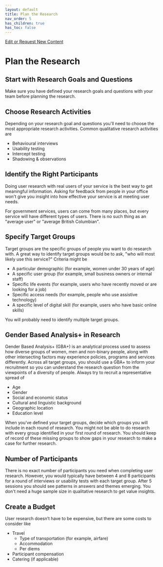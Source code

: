 ```yaml
---
layout: default
title: Plan the Research
nav_order: 5
has_children: true
has_toc: false
---
```


[Edit or Request New Content](https://github.com/bcgov/user-research-guide/issues/new/choose)

# Plan the Research

## Start with Research Goals and Questions

Make sure you have defined your research goals and questions with your team before planning the research.

## Choose Research Activities

Depending on your research goal and questions you'll need to choose the most appropriate research activities. Common qualitative research activities are

- Behavioural interviews
- Usability testing
- Intercept testing
- Shadowing & observations

## Identify the Right Participants

Doing user research with real users of your service is the best way to get meaningful information. Asking for feedback from people in your office won't give you insight into how effective your service is at meeting user needs.

For government services, users can come from many places, but every service will have different types of users. There is no such thing as an "average user" or "average British Columbian".

## Specify Target Groups

Target groups are the specific groups of people you want to do research with. A great way to identify target groups would be to ask, "who will most likely use this service?" Criteria might be

- A particular demographic (for example, women under 30 years of age)
- A specific user group (for example, small business owners or internal staff)
- Specific life events (for example, users who have recently moved or are looking for a job)
- Specific access needs (for example, people who use assistive technology)
- A specific level of digital skill (for example, users who have basic online skills)

You will probably need to identify multiple target groups.

## Gender Based Analysis+ in Research

Gender Based Analysis+ (GBA+) is an analytical process used to assess how diverse groups of women, men and non-binary people, along with other intersecting factors may experience policies, programs and services differently. Across all target groups, you should use a GBA+ to inform your recruitment so you can understand the research question from the viewpoints of a diversity of people. Always try to recruit a representative spread of

- Age
- Gender
- Social and economic status
- Cultural and linguistic background
- Geographic location
- Education level

When you’ve defined your target groups, decide which groups you will include in each round of research. You might not be able to do research with every group identified in your first round of research. You should keep of record of these missing groups to show gaps in your research to make a case for further research.

## Number of Participants

There is no exact number of participants you need when completing user research. However, you would typically have between 4 and 8 participants for a round of interviews or usability tests with each target group. After 5 sessions you should see patterns in answers and themes emerging. You don't need a huge sample size in qualitative research to get value insights.

## Create a Budget

User research doesn’t have to be expensive, but there are some costs to consider like

- Travel
  - Type of transportation (for example, airfare)
  - Accommodation
  - Per diems
- Participant compensation
- Catering (if applicable)
